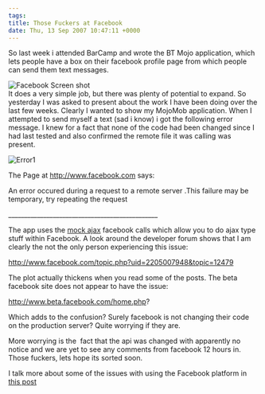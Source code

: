 ```yaml
---
tags: 
title: Those Fuckers at Facebook
date: Thu, 13 Sep 2007 10:47:11 +0000
---
```

So last week i attended BarCamp and wrote the BT Mojo application, which lets people have a box on their facebook profile page from which people can send them text messages.  
  
![Facebook Screen shot](https://simonmcmanus.files.wordpress.com/2007/09/picture-2.png)  
It does a very simple job, but there was plenty of potential to expand. So yesterday I was asked to present about the work I have been doing over the last few weeks. Clearly I wanted to show my MojoMob application. When I attempted to send myself a text (sad i know) i got the following error message. I knew for a fact that none of the code had been changed since I had last tested and also confirmed the remote file it was calling was present.  
  
![Error1](https://simonmcmanus.files.wordpress.com/2007/09/picture-3.png)  
  
The Page at http://www.facebook.com says:  
  
An error occured during a request to a remote server .This failure may be temporary, try repeating the request  
  
\_\_\_\_\_\_\_\_\_\_\_\_\_\_\_\_\_\_\_\_\_\_\_\_\_\_\_\_\_\_\_\_\_\_\_\_\_\_\_\_\_\_\_\_\_\_\_  
  
The app uses the [mock ajax](http://simonmcmanus.wordpress.com/2007/08/01/mock-ajax-in-facebook/ "mock ajax") facebook calls which allow you to do ajax type stuff within Facebook. A look around the developer forum shows that I am clearly the not the only person experiencing this issue:  
  
http://www.facebook.com/topic.php?uid=2205007948&topic=12479  
  
The plot actually thickens when you read some of the posts. The beta facebook site does not appear to have the issue:  
  
http://www.beta.facebook.com/home.php?  
  
Which adds to the confusion? Surely facebook is not changing their code on the production server? Quite worrying if they are.  
  
More worrying is the  fact that the api was changed with apparently no notice and we are yet to see any comments from facebook 12 hours in.   Those fuckers, lets hope its sorted soon.  
  
I talk more about some of the issues with using the Facebook platform in [this post](http://simonmcmanus.wordpress.com/2007/08/08/is-facebook-the-answer-to-everything-facebook-for-the-enterprise/ "this post. ")

